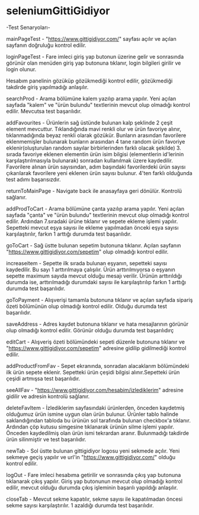 # seleniumGittiGidiyor

-Test Senaryoları-

mainPageTest - "https://www.gittigidiyor.com/" sayfası açılır ve açılan sayfanın doğruluğu kontrol edilir.

loginPageTest - Fare imleci giriş yap butonun üzerine gelir ve sonrasında görünür olan menüden giriş yap butonuna tıklanır, login bilgileri girilir ve login olunur. 

Hesabım panelinin gözüküp gözükmediği kontrol edilir, gözükmediği takdirde giriş yapılmadığı anlaşılır.

searchProd - Arama bölümüne kalem yazılıp arama yapılır. Yeni açılan sayfada "kalem" ve "ürün bulundu" textlerinin mevcut olup olmadığı kontrol edilir. Mevcutsa test başarılıdır.

addFavourites - Ürünlerin sağ üstünde bulunan kalp şeklinde 2 çeşit element mevcuttur. Tıklandığında mavi renkli olur ve ürün favoriye alınır, tıklanmadığında beyaz renkli olarak
gözükür. Bunların arasından favorilere eklenmemişler bulunarak bunların arasından 4 tane random ürün favoriye eklenir(oluşturulan random sayılar birbirlerinden farklı olacak şekilde)
3. sırada favoriye eklenen elementin ürün isim bilgisi (elementlerin id'lerinin karşılaştırılmasıyla bulunarak) sonradan kullanılmak üzere kaydedilir. Favorilere alınan ürün
sayısından, adım başındaki favorilerdeki ürün sayısı çıkarılarak favorilere yeni eklenen ürün sayısı bulunur. 4'ten farklı olduğunda test adımı başarısızdır.

returnToMainPage - Navigate back ile anasayfaya geri dönülür. Kontrolü sağlanır.

addProdToCart - Arama bölümüne çanta yazılıp arama yapılır. Yeni açılan sayfada "çanta" ve "ürün bulundu" textlerinin mevcut olup olmadığı kontrol edilir. Ardından 
7.sıradaki ürüne tıklanır ve sepete ekleme işlemi yapılır. Sepetteki mevcut eşya sayısı ile ekleme yapılmadan önceki eşya sayısı karşılaştırılır, farkın 1 arttığı durumda test başarılıdır.

goToCart - Sağ üstte bulunan sepetim butonuna tıklanır. Açılan sayfanın "https://www.gittigidiyor.com/sepetim" olup olmadığı kontrol edilir.

increaseitem - Sepette ilk sırada bulunan eşyanın, sepetteki sayısı kaydedilir. Bu sayı 1 arttırılmaya çalışılır. Ürün arttırılmıyorsa o eşyanın sepette maximum sayıda mevcut
olduğu mesajı verilir. Ürünün arttırıldığı durumda ise, arttırılmadığı durumdaki sayısı ile karşılaştırılıp farkın 1 arttığı durumda test başarılıdır.

goToPayment - Alışverişi tamamla butonuna tıklanır ve açılan sayfada sipariş özeti bölümünün olup olmadığı kontrol edilir. Olduğu durumda test başarılıdır.

saveAddress - Adres kaydet butonuna tıklanır ve hata mesajlarının görünür olup olmadığı kontrol edilir. Görünür olduğu durumda test başarılıdırç

editCart - Alışveriş özeti bölümündeki sepeti düzenle butonuna tıklanır ve "https://www.gittigidiyor.com/sepetim" adresine gidilip gidilmediği kontrol edilir.

addProductFromFav - Sepet ekranında, sonradan alacaklarım bölümündeki ilk ürün sepete eklenir. Sepetteki ürün çeşidi bilgisi alınır.Sepetteki ürün çeşidi artmışsa test başarılıdır.

seeAllFav - "https://www.gittigidiyor.com/hesabim/izlediklerim" adresine gidilir ve adresin kontrolü sağlanır.

deleteFavItem - İzlediklerim sayfasındaki ürünlerden, önceden kaydetmiş olduğumuz ürün ismine uygun olan ürün bulunur. Ürünler tablo halinde saklandığından tabloda bu ürünün
sol tarafında bulunan checkbox'a tıklanır. Ardından çöp kutusu simgesine tıklanarak ürünün silme işlemi yapılır. Önceden kaydedilmiş olan ürün ismi tekrardan aranır.
Bulunmadığı takdirde ürün silinmiştir ve test başarılıdır.

newTab - Sol üstte bulunan gittigidiyor logosu yeni sekmede açılır. Yeni sekmeye geçiş yapılır ve url'in "https://www.gittigidiyor.com/" olduğu kontrol edilir.

logOut - Fare imleci hesabıma getirilir ve sonrasında çıkış yap butonuna tıklanarak çıkış yapılır. Giriş yap butonunun mevcut olup olmadığı kontrol edilir, mevcut olduğu durumda
çıkış işleminin başarılı yapıldığı anlaşılır.

closeTab - Mevcut sekme kapatılır, sekme sayısı ile kapatılmadan öncesi sekme sayısı karşılaştırılır. 1 azaldığı durumda test başarılıdır.






